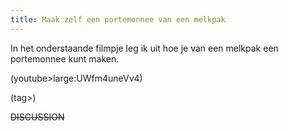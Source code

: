 ```yaml
---
title: Maak zelf een portemonnee van een melkpak
---
```

In het onderstaande filmpje leg ik uit hoe je van een melkpak een portemonnee kunt maken.
 
(youtube>large:UWfm4uneVv4)

(tag>)


~~DISCUSSION~~
